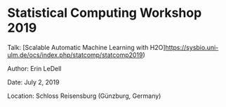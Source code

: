 # Statistical Computing Workshop 2019

Talk: [Scalable Automatic Machine Learning with H2O]https://sysbio.uni-ulm.de/ocs/index.php/statcomp/statcomp2019)

Author: Erin LeDell

Date: July 2, 2019

Location: Schloss Reisensburg (Günzburg, Germany)


